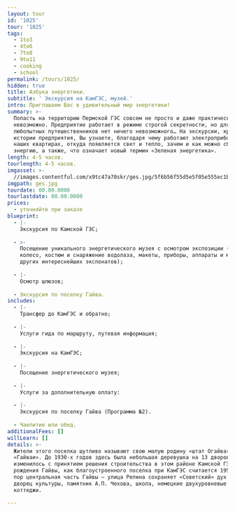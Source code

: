 ```yaml
---
layout: tour
id: '1025'
tour: '1025'
tags:
  - 1to3
  - 4to6
  - 7to8
  - 9to11
  - cooking
  - school
permalink: /tours/1025/
hidden: true
title: Азбука энергетики.
subtitle: ' Экскурсия на КамГЭС, музей.'
intro: Приглашаем Вас в удивительный мир энергетики!
summary: >-
  Попасть на территорию Пермской ГЭС совсем не просто и даже практически
  невозможно. Предприятие работает в режиме строгой секретности, но для
  любопытных путешественников нет ничего невозможного… На экскурсии, кроме
  истории предприятия, Вы узнаете, благодаря чему работают электроприборы в
  наших квартирах, откуда появляется свет и тепло, зачем и как можно сберегать
  энергию, а также, что означает новый термин «Зеленая энергетика».
length: 4-5 часов.
tourlength: 4-5 часов.
imgasset: >-
  //images.contentful.com/x9tc47a70skr/ges.jpg/5f6b56f55d5e5f05e555ec1b2b780dd7/ges.jpg
imgpath: ges.jpg
tourdate: 00.00.0000
tourlastdate: 00.00.0000
prices:
  - уточняйте при заказе
blueprint:
  - |-
    Экскурсия по Камской ГЭС;
     
  - >-
    Посещение уникального энергетического музея с осмотром экспозиции (водяное
    колесо, костюм и снаряжение водолаза, макеты, приборы, аппараты и множество
    других интереснейших экспонатов);
     
  - |-
    Осмотр шлюзов;
     
  - Экскурсия по поселку Гайва.
includes:
  - |-
    Трансфер до КамГЭС и обратно;
     
  - |-
    Услуги гида по маршруту, путевая информация;
     
  - |-
    Экскурсия на КамГЭС;
     
  - |-
    Посещение энергетического музея;
     
  - |-
    Услуги за дополнительную оплату:
     
  - |-
    Экскурсия по поселку Гайва (Программа №2).
     
  - Чаепитие или обед.
additionalFees: []
willLearn: []
details: >-
  Жители этого поселка шутливо называют свою малую родину «штат Огайва» или
  «Гайваи». До 1930-х годов здесь была небольшая деревушка на 13 дворов. Все
  изменилось с принятием решения строительства в этом районе Камской ГЭС. Годом
  рождения Гайвы, как благоустроенного поселка при КамГЭС считается 1953. До сих
  пор центральная часть Гайвы – улица Репина сохраняет «Советский» дух – парк,
  дворец культуры, памятник А.П. Чехова, школа, немецкие двухуровневые
  коттеджи. 

---
```

